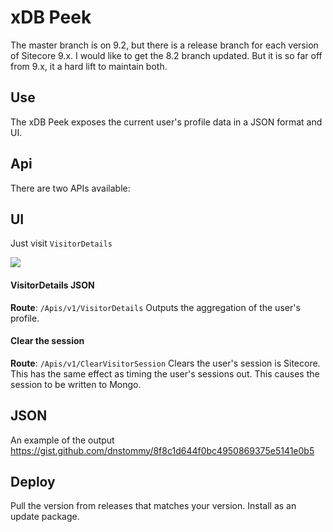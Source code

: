 # xDB Peek
The master branch is on 9.2, but there is a release branch for each version of Sitecore 9.x. I would like to get the 8.2 branch updated. But it is so far off from 9.x, it a hard lift to maintain both.

## Use
The xDB Peek exposes the current user's profile data in a JSON format and UI.

## Api
There are two APIs available:

## UI
Just visit `VisitorDetails`

![](https://www.waitingimpatiently.com/content/images/2019/08/image.png)

#### VisitorDetails JSON
**Route**: `/Apis/v1/VisitorDetails`
Outputs the aggregation of the user's profile.

####  Clear the session
**Route**: `/Apis/v1/ClearVisitorSession`
Clears the user's session is Sitecore. This has the same effect as timing the user's sessions out. This causes the session to be written to Mongo.

## JSON
An example of the output https://gist.github.com/dnstommy/8f8c1d644f0bc4950869375e5141e0b5

## Deploy
Pull the version from releases that matches your version. Install as an update package. 

